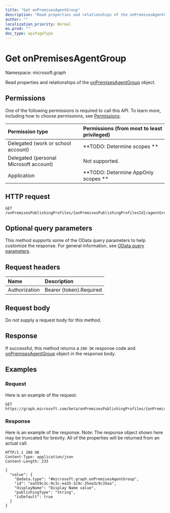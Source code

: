 ```yaml
---
title: "Get onPremisesAgentGroup"
description: "Read properties and relationships of the onPremisesAgentGroup object."
author: ""
localization_priority: Normal
ms.prod: ""
doc_type: apiPageType
---
```


# Get onPremisesAgentGroup

Namespace: microsoft.graph

Read properties and relationships of the [onPremisesAgentGroup](../resources/onpremisesagentgroup.md) object.

## Permissions
One of the following permissions is required to call this API. To learn more, including how to choose permissions, see [Permissions](/concepts/permissions-reference.md).

|Permission type|Permissions (from most to least privileged)|
|:---|:---|
|Delegated (work or school account)|**TODO: Determine scopes **|
|Delegated (personal Microsoft account)|Not supported.|
|Application|**TODO: Determine AppOnly scopes **|

## HTTP request
<!-- {
  "blockType": "ignored"
}
-->
``` http
GET /onPremisesPublishingProfiles/{onPremisesPublishingProfilesId}/agentGroups/{onPremisesAgentGroupId}
```

## Optional query parameters
This method supports some of the OData query parameters to help customize the response. For general information, see [OData query parameters](/graph/query-parameters).

## Request headers
|Name|Description|
|:---|:---|
|Authorization|Bearer {token}.Required|

## Request body
Do not supply a request body for this method.

## Response
If successful, this method returns a `200 OK` response code and [onPremisesAgentGroup](../resources/onpremisesagentgroup.md) object in the response body.

## Examples

### Request
Here is an example of the request.
<!-- {
  "blockType": "request",
  "name": "get_onpremisesagentgroup"
}
-->
``` http
GET https://graph.microsoft.com/beta/onPremisesPublishingProfiles/{onPremisesPublishingProfilesId}/agentGroups/{onPremisesAgentGroupId}
```

### Response
Here is an example of the response. Note: The response object shown here may be truncated for brevity. All of the properties will be returned from an actual call.
<!-- {
  "blockType": "response",
  "truncated": true,
  "@odata.type": "microsoft.graph.onPremisesAgentGroup"
}
-->
``` http
HTTP/1.1 200 OK
Content-Type: application/json
Content-Length: 233

{
  "value": {
    "@odata.type": "#microsoft.graph.onPremisesAgentGroup",
    "id": "ea359c3c-9c3c-ea35-3c9c-35ea3c9c35ea",
    "displayName": "Display Name value",
    "publishingType": "String",
    "isDefault": true
  }
}
```

